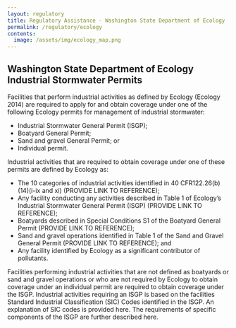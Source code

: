 ```yaml
---
layout: regulatory
title: Regulatory Assistance - Washington State Department of Ecology
permalink: /regulatory/ecology
contents:
  image: /assets/img/ecology_map.png
---
```


## Washington State Department of Ecology Industrial Stormwater Permits

Facilities that perform industrial activities as defined by Ecology (Ecology 2014) are required to apply for and obtain coverage under one of the following Ecology permits for management of industrial stormwater:

- Industrial Stormwater General Permit (ISGP);
- Boatyard General Permit;
- Sand and gravel General Permit; or
- Individual permit.

Industrial activities that are required to obtain coverage under one of these permits are defined by Ecology as:

- The 10 categories of industrial activities identified in 40 CFR122.26(b)(14)(i-ix and xi) (PROVIDE LINK TO REFERENCE);
- Any facility conducting any activities described in Table 1 of Ecology’s Industrial Stormwater General Permit (ISGP) (PROVIDE LINK TO REFERENCE);
- Boatyards described in Special Conditions S1 of the Boatyard General Permit (PROVIDE LINK TO REFERENCE);
- Sand and gravel operations identified in Table 1 of the Sand and Gravel General Permit (PROVIDE LINK TO REFERENCE); and
- Any facility identified by Ecology as a significant contributor of pollutants.

Facilities performing industrial activities that are not defined as boatyards or sand and gravel operations or who are not required by Ecology to obtain coverage under an individual permit are required to obtain coverage under the ISGP.  Industrial activities requiring an ISGP is based on the facilities Standard Industrial Classification (SIC) Codes identified in the ISGP. An explanation of SIC codes is provided here. The requirements of specific components of the ISGP are further described here.
